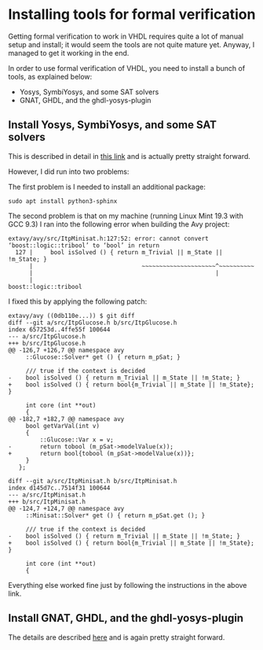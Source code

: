 # Installing tools for formal verification

Getting formal verification to work in VHDL requires quite a lot of manual
setup and install; it would seem the tools are not quite mature yet.
Anyway, I managed to get it working in the end.

In order to use formal verification of VHDL, you need to install a bunch of tools, as explained below:
* Yosys, SymbiYosys, and some SAT solvers
* GNAT, GHDL, and the ghdl-yosys-plugin

## Install Yosys, SymbiYosys, and some SAT solvers
This is described in detail in [this link](https://symbiyosys.readthedocs.io/en/latest/install.html)
and is actually pretty straight forward.

However, I did run into two problems:

The first problem is I needed to install an additional package:

```
sudo apt install python3-sphinx
```

The second problem is that on my machine (running Linux Mint 19.3 with GCC 9.3)
I ran into the following error when building the Avy project:

```
extavy/avy/src/ItpMinisat.h:127:52: error: cannot convert ‘boost::logic::tribool’ to ‘bool’ in return
  127 |     bool isSolved () { return m_Trivial || m_State || !m_State; }
      |                               ~~~~~~~~~~~~~~~~~~~~~^~~~~~~~~~~
      |                                                    |
      |                                                    boost::logic::tribool
```

I fixed this by applying the following patch:

```
extavy/avy ((0db110e...)) $ git diff
diff --git a/src/ItpGlucose.h b/src/ItpGlucose.h
index 657253d..4ffe55f 100644
--- a/src/ItpGlucose.h
+++ b/src/ItpGlucose.h
@@ -126,7 +126,7 @@ namespace avy
     ::Glucose::Solver* get () { return m_pSat; }

     /// true if the context is decided
-    bool isSolved () { return m_Trivial || m_State || !m_State; }
+    bool isSolved () { return bool{m_Trivial || m_State || !m_State}; }

     int core (int **out)
     {
@@ -182,7 +182,7 @@ namespace avy
     bool getVarVal(int v)
     {
         ::Glucose::Var x = v;
-        return tobool (m_pSat->modelValue(x));
+        return bool{tobool (m_pSat->modelValue(x))};
     }
   };

diff --git a/src/ItpMinisat.h b/src/ItpMinisat.h
index d145d7c..7514f31 100644
--- a/src/ItpMinisat.h
+++ b/src/ItpMinisat.h
@@ -124,7 +124,7 @@ namespace avy
     ::Minisat::Solver* get () { return m_pSat.get (); }

     /// true if the context is decided
-    bool isSolved () { return m_Trivial || m_State || !m_State; }
+    bool isSolved () { return bool{m_Trivial || m_State || !m_State}; }

     int core (int **out)
     {
```

Everything else worked fine just by following the instructions in the above link.

## Install GNAT, GHDL, and the ghdl-yosys-plugin

The details are described [here](https://github.com/ghdl/ghdl-yosys-plugin) and is again
pretty straight forward.

